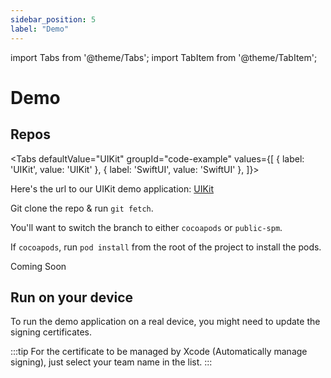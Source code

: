 ```yaml
---
sidebar_position: 5
label: "Demo"
---
```


import Tabs from '@theme/Tabs';
import TabItem from '@theme/TabItem';

# Demo

## Repos

<Tabs
defaultValue="UIKit"
groupId="code-example"
values={[
{ label: 'UIKit', value: 'UIKit' },
{ label: 'SwiftUI', value: 'SwiftUI' },
]}>

<TabItem value="UIKit">

Here's the url to our UIKit demo application:
[UIKit](https://github.com/miamtech/miam-sample-uikit-integration)

Git clone the repo & run `git fetch`.

You'll want to switch the branch to either `cocoapods` or `public-spm`.

If `cocoapods`, run `pod install` from the root of the project to install the pods.

</TabItem>
<TabItem value="SwiftUI">

Coming Soon

</TabItem>
</Tabs>

## Run on your device

To run the demo application on a real device, you might need to update the signing certificates.

:::tip
For the certificate to be managed by Xcode (Automatically manage signing), just select your
team name in the list.
:::
